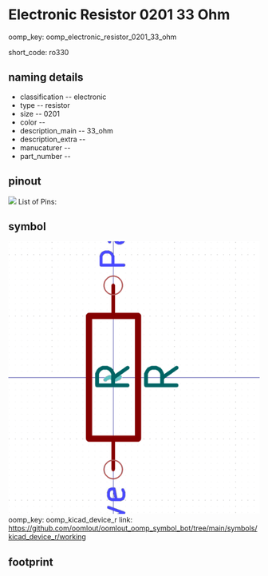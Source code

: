 # Electronic Resistor 0201 33 Ohm
oomp_key: oomp_electronic_resistor_0201_33_ohm  

short_code: ro330
## naming details
* classification -- electronic
* type -- resistor
* size -- 0201
* color -- 
* description_main -- 33_ohm
* description_extra -- 
* manucaturer -- 
* part_number -- 
## pinout
![](working_pinout_600.png)
List of Pins:

## symbol

![](symbol/0/working/working_600.png)  
oomp_key: oomp_kicad_device_r
link: https://github.com/oomlout/oomlout_oomp_symbol_bot/tree/main/symbols/kicad_device_r/working


## footprint
